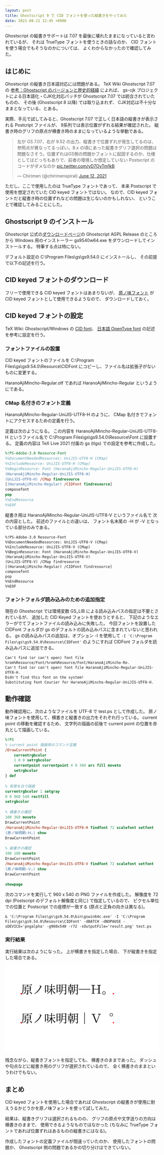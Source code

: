 ```yaml
---
layout: post
title: Ghostscript 9 で CID フォントを使った縦書きをやってみた
date: 2021-08-21 12:45 +0900
---
```

Ghostscript の縦書きサポートは 7.07 を最後に壊れたままになっていると言われているが、
それは TrueType フォントを使うときの話なのか、
CID フォントを使う場合でもそうなのかについては、
よくわからなかったので確認してみた。


## はじめに

Ghostscript の縦書き日本語対応には問題がある。
TeX Wiki Ghostscript 7.07 の
[参考：Ghostscript のバージョンと歴史的経緯](https://texwiki.texjp.org/?Ghostscript%207.07#y494a6b5)
によれば、
gs-cjk プロジェクトによる日本語化・CJK化対応パッチが
Ghostscript 7.07 では統合されていたものの、
その後 (Ghostscript 8 以降) では取り込まれず、
CJK対応は不十分なままとなっている、とある。

実際、手元で試してみると、Ghostscript 7.07 で正しく日本語の縦書きが表示される Postcript ファイルが、
9系列では表示位置がずれる結果が確認された。
縦書き時のグリフの原点が横書き時のままになっているような挙動である。

<blockquote class="twitter-tweet"><p lang="ja" dir="ltr">左が GS 7.07、右が 9.52 の出力、縦書きで位置ずれが発生してるのは、参照点が異なってるっぽい。8.x の頃にあった縦書きグリフ選択の問題は問題なさそう。位置ずれはGS側の問題かフォントに起因するのか、仕様としてはどっちもありで、前者の環境しか想定していない Postscript のコードがダメなのか <a href="https://t.co/yD7OyTm1kB">pic.twitter.com/yD7OyTm1kB</a></p>&mdash; Chirimen (@chirimenspiral) <a href="https://twitter.com/chirimenspiral/status/1403592800722034688?ref_src=twsrc%5Etfw">June 12, 2021</a></blockquote> <script async src="https://platform.twitter.com/widgets.js" charset="utf-8"></script>


ただし、ここで使用したのは TrueType フォントであって、
本来 Postscript で使用を想定されていた CID keyed フォントではない。
なので、CID keyed フォントだと縦書き時の位置ずれなどの問題は生じないのかもしれない、
ということで確認してみることにした。


## Ghostscript 9 のインストール

Ghostscript 公式の[ダウンロードページ](https://www.ghostscript.com/download/gsdnld.html)の
Ghostscript AGPL Release のところから
Windows 用のインストーラー gs9540w64.exe をダウンロードしてインストールする。
特筆する点は特にない。

デフォルト設定の C:\Program Files\gs\gs9.54.0 にインストールし、
その前提で以下の記述を行う。


## CID keyed フォントのダウンロード

フリーで使用できる CID keyed フォントはあまりないが、
[原ノ味フォント](https://github.com/trueroad/HaranoAjiFonts)
が CID keyed フォントとして使用できるようなので、
ダウンロードしておく。


## CID keyed フォントの設定

TeX Wiki: Ghostscript/Windows の
[CID font](https://texwiki.texjp.org/?Ghostscript%2FWindows#dc743646)、
[日本語 OpenType font](https://texwiki.texjp.org/?Ghostscript%2FWindows#j4509a9f)
の記述を参考に設定を行う。


### フォントファイルの設置

CID keyed フォントのファイルを
C:\Program Files\gs\gs9.54.0\Resource\CIDFont
にコピーし、ファイル名は拡張子がないものに変更する。

HaranoAjiMincho-Regular.otf であれば
HaranoAjiMincho-Regular というようにである。


### CMap 名付きのフォント定義

HaranoAjiMincho-Regular-UniJIS-UTF8-H のように、
CMap 名付きでフォントにアクセスするための定義を行う。

定義は次のようになる。
この内容を HaranoAjiMincho-Regular-UniJIS-UTF8-H というファイル名で
C:\Program Files\gs\gs9.54.0\Resource\Font
に設置する。
定義の内容は TeX Live 2021 付属の gs (tlgs) での設定を参考に作成した。

```postscript
%!PS-Adobe-3.0 Resource-Font
%%DocumentNeededResources: UniJIS-UTF8-H (CMap)
%%IncludeResource: UniJIS-UTF8-H (CMap)
%%BeginResource: Font (HaranoAjiMincho-Regular-UniJIS-UTF8-H)
(HaranoAjiMincho-Regular-UniJIS-UTF8-H)
(UniJIS-UTF8-H) /CMap findresource
[(HaranoAjiMincho-Regular) /CIDFont findresource]
composefont
pop
%%EndResource
%%EOF
```

縦書き用は HaranoAjiMincho-Regular-UniJIS-UTF8-V というファイル名で
次の内容とした。
前述のファイルとの違いは、
フォント名末尾の -H が -V となっている部分のみである。 

```postscrcipt
%!PS-Adobe-3.0 Resource-Font
%%DocumentNeededResources: UniJIS-UTF8-V (CMap)
%%IncludeResource: UniJIS-UTF8-V (CMap)
%%BeginResource: Font (HaranoAjiMincho-Regular-UniJIS-UTF8-V)
(HaranoAjiMincho-Regular-UniJIS-UTF8-V)
(UniJIS-UTF8-V) /CMap findresource
[(HaranoAjiMincho-Regular) /CIDFont findresource]
composefont
pop
%%EndResource
%%EOF
```

### フォントフォルダ読み込みのための追加指定

現在の Ghostscript では環境変数 GS_LIB による読み込みパスの指定は不要とされているが、
追加した CID Keyed フォントを使おうとすると、
下記のようなエラーがでてフォントファイルの読み込みに失敗した。
今回フォントを設置した CIDFont フォルダが
gs のデフォルトの読み込みパスに含まれていないと思われる。
gs の読み込みパスの追加は、オプション -I を使用して
`-I 'C:\Program Files\gs\gs9.54.0\Resource\CIDFont'`
のようにすれば CIDFont フォルダを読み込みパスに追加できる。

```
Can't find (or can't open) font file %rom%Resource/Font/%rom%Resource/Font/HaranoAjiMincho-Re.
Can't find (or can't open) font file HaranoAjiMincho-Regular-UniJIS-UTF8-H.
Didn't find this font on the system!
Substituting font Courier for HaranoAjiMincho-Regular-UniJIS-UTF8-H.
```


## 動作確認

動作確認用に、次のようなファイルを UTF-8 で test.ps として作成した。
原ノ味フォントを使用して、横書きと縦書きの出力をそれぞれ行っている。
current point の移動を確認するため、
文字列の描画の前後で current point の位置を赤丸として描画している。

```postscript
%!PS
% current point 描画用のコマンド定義
/DrawCurrentPoint {
    currentrgbcolor
    1 0 0 setrgbcolor
    currentpoint currentpoint 4 0 360 arc fill moveto
    setrgbcolor
} def

% 背景を白で描画
currentrgbcolor 1 setgray
0 0 960 540 rectfill
setrgbcolor

% 横書きの確認
100 360 moveto
DrawCurrentPoint
/HaranoAjiMincho-Regular-UniJIS-UTF8-H findfont 72 scalefont setfont
(原ノ味明朝―Ｈ。) show
DrawCurrentPoint

% 縦書きの確認
100 180 moveto
DrawCurrentPoint
/HaranoAjiMincho-Regular-UniJIS-UTF8-V findfont 72 scalefont setfont
(原ノ味明朝―Ｖ。) show
DrawCurrentPoint

showpage
```

次のコマンドを実行して 960 x 540 の PNG ファイルを作成した。
解像度を 72 dpi (Postscript のデフォルト解像度と同じ) で指定しているので、
ピクセル単位での位置と Postscript での座標が一致する (原点と正負の向きは異なる)。

```
& 'C:\Program Files\gs\gs9.54.0\bin\gswin64c.exe' -I 'C:\Program Files\gs\gs9.54.0\Resource\CIDFont' -dBATCH -dNOPAUSE -sDEVICE='pngalpha' -g960x540 -r72 -sOutputFile='result.png' test.ps
```

### 実行結果

実行結果は次のようになった。
上が横書きを指定した場合、
下が縦書きを指定した場合である。

![実行結果](/images/2021-08-21-gs-result.png)

残念ながら、縦書きフォントを指定しても、
横書きのままであった。
ダッシュや句点などに縦書き用のグリフが選択されているので、
全く横書きのままというわけでもない。


## まとめ

CID keyed フォントを使用した場合であれば
Ghostscript の縦書きが使用に耐えうるかどうかを原ノ味フォントを使って試してみた。

結果は、縦書きグリフは選択されるものの、
グリフの原点や文字送りの方向は横書きのままで、
使用できるようなものではなかった
(ちなみに TrueType フォントであれば位置ずれはあるものの縦書きにはなる)。

作成したフォントの定義ファイルが間違っていたのか、
使用したフォントの問題か、
Ghostscript 側の問題であるかの切り分けはできていない。
